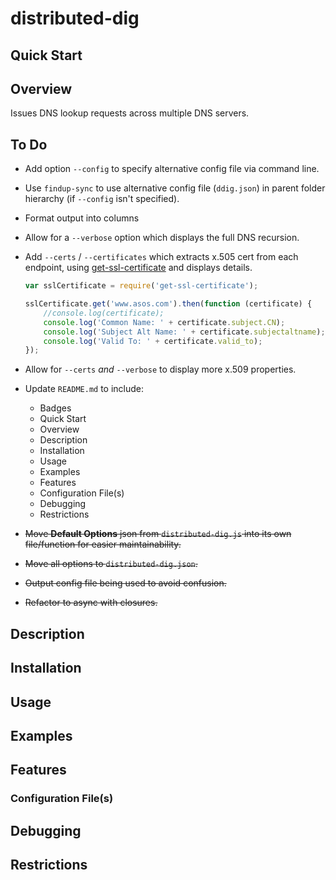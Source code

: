 # distributed-dig

## Quick Start

## Overview

Issues DNS lookup requests across multiple DNS servers.

## To Do

* Add option `--config` to specify alternative config file via command line.
* Use `findup-sync` to use alternative config file (`ddig.json`) in parent folder hierarchy (if `--config` isn't specified).
* Format output into columns
* Allow for a `--verbose` option which displays the full DNS recursion.
* Add `--certs` / `--certificates` which extracts x.505 cert from each endpoint, using [get-ssl-certificate](https://www.npmjs.com/package/get-ssl-certificate) and displays details.

    ```javascript
    var sslCertificate = require('get-ssl-certificate');

    sslCertificate.get('www.asos.com').then(function (certificate) {
        //console.log(certificate);
        console.log('Common Name: ' + certificate.subject.CN);
        console.log('Subject Alt Name: ' + certificate.subjectaltname);
        console.log('Valid To: ' + certificate.valid_to);
    });
    ```

* Allow for `--certs` *and* `--verbose` to display more x.509 properties.
* Update `README.md` to include:
  * Badges
  * Quick Start
  * Overview
  * Description
  * Installation
  * Usage
  * Examples
  * Features
  * Configuration File(s)
  * Debugging
  * Restrictions
* ~~Move **Default Options** json from `distributed-dig.js` into its own file/function for easier maintainability.~~
* ~~Move all options to `distributed-dig.json`.~~
* ~~Output config file being used to avoid confusion.~~
* ~~Refactor to async with closures.~~

## Description

## Installation

## Usage

## Examples

## Features

### Configuration File(s)

## Debugging

## Restrictions
